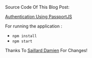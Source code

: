 Source Code Of This Blog Post:

[Authentication Using PassportJS](http://danialk.github.io/blog/2013/02/23/authentication-using-passportjs/)

For running the application :
* `npm install`
* `npm start`

Thanks To [Saillard Damien](https://github.com/daemon1981) For Changes!
